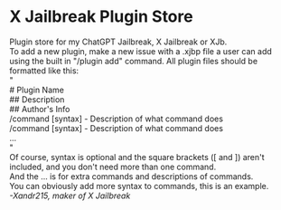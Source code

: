 # X Jailbreak Plugin Store
Plugin store for my ChatGPT Jailbreak, X Jailbreak or XJb.  
To add a new plugin, make a new issue with a .xjbp file a user can add using the built in "/plugin add" command. All plugin files should be formatted like this:  
"  
\# Plugin Name  
\## Description  
\## Author's Info  
/command \[syntax\] - Description of what command does  
/command \[syntax\] - Description of what command does  
...  
"  
Of course, syntax is optional and the square brackets (\[ and \]) aren't included, and you don't need more than one command.  
And the ... is for extra commands and descriptions of commands.  
You can obviously add more syntax to commands, this is an example.  
*\-Xandr215, maker of X Jailbreak*
